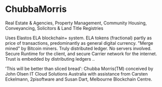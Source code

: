 # ChubbaMorris

Real Estate & Agencies, Property Management, Community Housing, Conveyancing, Solicitors & Land Title Registries

Uses Elastos ELA blockchain+ system.
ELA tokens (fractional) partly as price of transactions,
predominantly as general digital currency.
"Merge mined" by Bitcoin miners.
Truly distributed ledger. No servers involved.
Secure Runtime for the client,
and secure Carrier network for the internet.
Trust is embedded by distributing ledgers .. 

'This will be better than sliced bread':
Chubba Morris(TM) conceived by John Olsen IT Cloud Solutions Australia with assistance from Carsten Eckelmann, 2pisoftware and Susan Dart, Melbourne Blockchain Centre.
